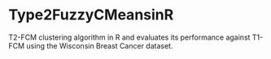 # Type2FuzzyCMeansinR
T2-FCM clustering algorithm in R and evaluates its performance against T1-FCM using the Wisconsin Breast Cancer dataset. 
